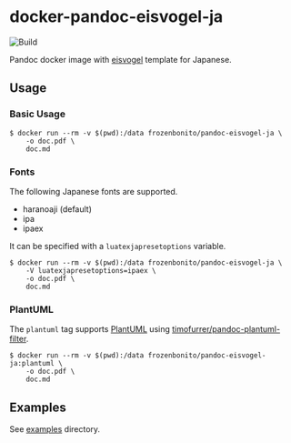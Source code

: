 # docker-pandoc-eisvogel-ja

![Build](https://github.com/frozenbonito/docker-pandoc-eisvogel-ja/workflows/Build/badge.svg?event=release)

Pandoc docker image with [eisvogel](https://github.com/Wandmalfarbe/pandoc-latex-template) template for Japanese.

## Usage

### Basic Usage

```console
$ docker run --rm -v $(pwd):/data frozenbonito/pandoc-eisvogel-ja \
    -o doc.pdf \
    doc.md
```

### Fonts

The following Japanese fonts are supported.

- haranoaji (default)
- ipa
- ipaex

It can be specified with a `luatexjapresetoptions` variable.

```console
$ docker run --rm -v $(pwd):/data frozenbonito/pandoc-eisvogel-ja \
    -V luatexjapresetoptions=ipaex \
    -o doc.pdf \
    doc.md
```

### PlantUML

The `plantuml` tag supports [PlantUML](https://plantuml.com/) using [timofurrer/pandoc-plantuml-filter](timofurrer/pandoc-plantuml-filter).

```console
$ docker run --rm -v $(pwd):/data frozenbonito/pandoc-eisvogel-ja:plantuml \
    -o doc.pdf \
    doc.md
```

## Examples

See [examples](./examples) directory.
